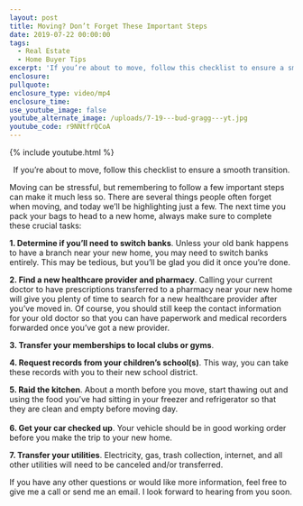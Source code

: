 ```yaml
---
layout: post
title: Moving? Don’t Forget These Important Steps
date: 2019-07-22 00:00:00
tags:
  - Real Estate
  - Home Buyer Tips
excerpt: 'If you’re about to move, follow this checklist to ensure a smooth transition.'
enclosure:
pullquote:
enclosure_type: video/mp4
enclosure_time:
use_youtube_image: false
youtube_alternate_image: /uploads/7-19---bud-gragg---yt.jpg
youtube_code: r9NNtfrQCoA
---
```


{% include youtube.html %}

<center>If you’re about to move, follow this checklist to ensure a smooth transition.</center>

Moving can be stressful, but remembering to follow a few important steps can make it much less so. There are several things people often forget when moving, and today we’ll be highlighting just a few. The next time you pack your bags to head to a new home, always make sure to complete these crucial tasks:

**1\. Determine if you’ll need to switch banks**. Unless your old bank happens to have a branch near your new home, you may need to switch banks entirely. This may be tedious, but you’ll be glad you did it once you’re done.

**2\. Find a new healthcare provider and pharmacy**. Calling your current doctor to have prescriptions transferred to a pharmacy near your new home will give you plenty of time to search for a new healthcare provider after you’ve moved in. Of course, you should still keep the contact information for your old doctor so that you can have paperwork and medical recorders forwarded once you’ve got a new provider.

**3\. Transfer your memberships to local clubs or gyms**.

**4\. Request records from your children’s school(s)**. This way, you can take these records with you to their new school district.

**5\. Raid the kitchen**. About a month before you move, start thawing out and using the food you’ve had sitting in your freezer and refrigerator so that they are clean and empty before moving day.<br>&nbsp;<br>**6\. Get your car checked up**. Your vehicle should be in good working order before you make the trip to your new home.

**7\. Transfer your utilities**. Electricity, gas, trash collection, internet, and all other utilities will need to be canceled and/or transferred.

If you have any other questions or would like more information, feel free to give me a call or send me an email. I look forward to hearing from you soon.